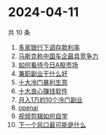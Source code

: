 # 2024-04-11

共 10 条

<!-- BEGIN -->
<!-- 最后更新时间 Thu Apr 11 2024 03:06:48 GMT+0800 (China Standard Time) -->

1. [多家银行下调存款利率](https://www.zhihu.com/search?q=%E5%A4%9A%E5%AE%B6%E9%93%B6%E8%A1%8C%E4%B8%8B%E8%B0%83%E5%AD%98%E6%AC%BE%E5%88%A9%E7%8E%87)
1. [马斯克称中国车企最具竞争力](https://www.zhihu.com/search?q=%E9%A9%AC%E6%96%AF%E5%85%8B%E7%A7%B0%E4%B8%AD%E5%9B%BD%E8%BD%A6%E4%BC%81%E6%9C%80%E5%85%B7%E7%AB%9E%E4%BA%89%E5%8A%9B)
1. [如何看待今日A股市场](https://www.zhihu.com/search?q=%E5%A6%82%E4%BD%95%E7%9C%8B%E5%BE%85%E4%BB%8A%E6%97%A5A%E8%82%A1%E5%B8%82%E5%9C%BA)
1. [兼职副业干什么好](https://www.zhihu.com/search?q=%E5%85%BC%E8%81%8C%E5%89%AF%E4%B8%9A%E5%B9%B2%E4%BB%80%E4%B9%88%E5%A5%BD)
1. [十大冷门暴利生意](https://www.zhihu.com/search?q=%E5%8D%81%E5%A4%A7%E5%86%B7%E9%97%A8%E6%9A%B4%E5%88%A9%E7%94%9F%E6%84%8F)
1. [十大良心赚钱软件](https://www.zhihu.com/search?q=%E5%8D%81%E5%A4%A7%E8%89%AF%E5%BF%83%E8%B5%9A%E9%92%B1%E8%BD%AF%E4%BB%B6)
1. [月入1万的10个冷门副业](https://www.zhihu.com/search?q=%E6%9C%88%E5%85%A51%E4%B8%87%E7%9A%8410%E4%B8%AA%E5%86%B7%E9%97%A8%E5%89%AF%E4%B8%9A)
1. [openai](https://www.zhihu.com/search?q=openai)
1. [视频剪辑如何自学](https://www.zhihu.com/search?q=%E8%A7%86%E9%A2%91%E5%89%AA%E8%BE%91%E5%A6%82%E4%BD%95%E8%87%AA%E5%AD%A6)
1. [下一个风口最可能是什么](https://www.zhihu.com/search?q=%E4%B8%8B%E4%B8%80%E4%B8%AA%E9%A3%8E%E5%8F%A3%E6%9C%80%E5%8F%AF%E8%83%BD%E6%98%AF%E4%BB%80%E4%B9%88)

<!-- END -->
